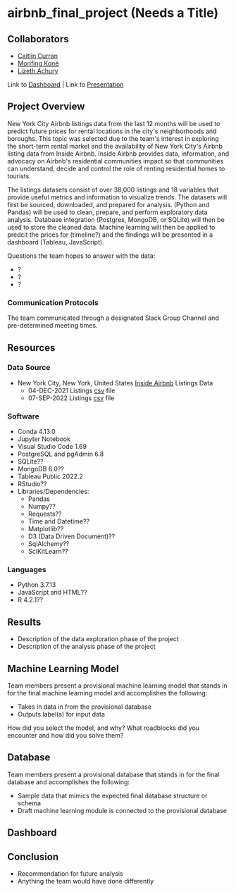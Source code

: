 # airbnb_final_project (Needs a Title)

## Collaborators 
- [Caitlin Curran](https://github.com/CGC519)
- [Morifing Koné](https://github.com/Morifingk) 
- [Lizeth Achury](https://github.com/lkachury)

Link to [Dashboard]() | Link to [Presentation]()

## Project Overview
New York City Airbnb listings data from the last 12 months will be used to predict future prices for rental locations in the city's neighborhoods and boroughs. This topic was selected due to the team's interest in exploring the short-term rental market and the availability of New York City's Airbnb listing data from Inside Airbnb. Inside Airbnb provides data, information, and advocacy on Airbnb's residential communities impact so that communities can understand, decide and control the role of renting residential homes to tourists. 

The listings datasets consist of over 38,000 listings and 18 variables that provide useful metrics and information to visualize trends. The datasets will first be sourced, downloaded, and prepared for analysis. (Python and Pandas) will be used to clean, prepare, and perform exploratory data analysis. Database integration (Postgres, MongoDB, or SQLite) will then be used to store the cleaned data. Machine learning will then be applied to predcit the prices for (timeline?) and the findings will be presented in a dashboard (Tableau, JavaScript). 

Questions the team hopes to answer with the data:
- ?
- ?
- ?


### Communication Protocols 
The team communicated through a designated Slack Group Channel and pre-determined meeting times. 

## Resources
### Data Source 
- New York City, New York, United States [Inside Airbnb](http://insideairbnb.com/get-the-data/) Listings Data
    - 04-DEC-2021 Listings [csv]() file
    - 07-SEP-2022 Listings [csv]() file

### Software
- Conda 4.13.0
- Jupyter Notebook 
- Visual Studio Code 1.69
- PostgreSQL and pgAdmin 6.8
- SQLite??
- MongoDB 6.0??
- Tableau Public 2022.2
- RStudio??
- Libraries/Dependencies:
    - Pandas
    - Numpy??
    - Requests??
    - Time and Datetime??
    - Matplotlib??
    - D3 (Data Driven Document)??
    - SqlAlchemy??
    - SciKitLearn??

### Languages
- Python 3.7.13
- JavaScript and HTML??
- R 4.2.1??


## Results
- Description of the data exploration phase of the project
- Description of the analysis phase of the project


## Machine Learning Model
Team members present a provisional machine learning model that stands in for the final machine learning model and accomplishes the following:
- Takes in data in from the provisional database 
- Outputs label(s) for input data

How did you select the model, and why? What roadblocks did you encounter and how did you solve them?


## Database
Team members present a provisional database that stands in for the final database and accomplishes the following: 
- Sample data that mimics the expected final database structure or schema 
- Draft machine learning module is connected to the provisional database


## Dashboard



## Conclusion
- Recommendation for future analysis
- Anything the team would have done differently
